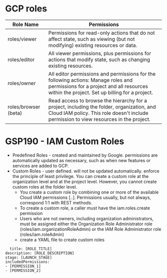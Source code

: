 # GCP roles
Role Name | Permissions
---|---
roles/viewer | Permissions for read-only actions that do not affect state, such as viewing (but not modifying) existing resources or data.
roles/editor | All viewer permissions, plus permissions for actions that modify state, such as changing existing resources.
roles/owner | All editor permissions and permissions for the following actions: Manage roles and permissions for a project and all resources within the project. Set up billing for a project.
roles/browser (beta) | Read access to browse the hierarchy for a project, including the folder, organization, and Cloud IAM policy. This role doesn't include permission to view resources in the project.

# GSP190 - IAM Custom Roles

- Predefined Roles - created and maintained by Google. permissions are automatically updated as necessary, such as when new features or services are added to GCP.
- Custom Roles - user defined. will not be updated automatically. enforce the principle of least privilege. You can create a custom role at the organization level and at the project level. However, you cannot create custom roles at the folder level. 
  - You create a custom role by combining one or more of the available Cloud IAM permissions [<service>.<resource>.<verb>]. Permissions usually, but not always, correspond 1:1 with REST methods.
  - To create a custom role, a caller must have the iam.roles.create permission
  - Users who are not owners, including organization administrators, must be assigned either the Organization Role Administrator role (roles/iam.organizationRoleAdmin) or the IAM Role Administrator role (roles/iam.roleAdmin)
  - create a YAML file to create custom roles
```
  title: [ROLE_TITLE]
description: [ROLE_DESCRIPTION]
stage: [LAUNCH_STAGE]
includedPermissions:
- [PERMISSION_1]
- [PERMISSION_2]
```
